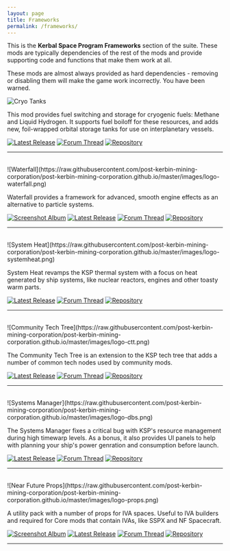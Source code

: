 ```yaml
---
layout: page
title: Frameworks
permalink: /frameworks/
---
```


This is the **Kerbal Space Program Frameworks** section of the suite. These mods are typically dependencies of the rest of the mods and provide supporting code and functions that make them work at all. 

These mods are almost always provided as hard dependencies - removing or disabling them will make the game work incorrectly. You have been warned. 


![Cryo Tanks](https://raw.githubusercontent.com/post-kerbin-mining-corporation/post-kerbin-mining-corporation.github.io/master/images/logo-cryotanks.png)

This mod provides fuel switching and storage for cryogenic fuels: Methane and Liquid Hydrogen. It supports fuel boiloff for these resources, and adds new, foil-wrapped orbital storage tanks for use on interplanetary vessels.


[![Latest Release](https://img.shields.io/github/v/tag/post-kerbin-mining-corporation/CryoTanks.svg?style=for-the-badge&logo=GitHub&label=latest_release&color=green)](https://github.com/post-kerbin-mining-corporation/CryoTanks/releases/latest) 
[![Forum Thread][forum-thread]](https://forum.kerbalspaceprogram.com/index.php?/topic/195042-19x-cryotanks-liquid-hydrogen-storage-and-management-may-13-2020/)
[![Repository][source-repo]](https://github.com/post-kerbin-mining-corporation/CryoTanks/)

---
<br/>
![Waterfall](https://raw.githubusercontent.com/post-kerbin-mining-corporation/post-kerbin-mining-corporation.github.io/master/images/logo-waterfall.png)

Waterfall provides a framework for advanced, smooth engine effects as an alternative to particle systems. 

[![Screenshot Album][album]](https://imgur.com/a/7dKvGXp) 
[![Latest Release](https://img.shields.io/github/v/tag/post-kerbin-mining-corporation/Waterfall.svg?style=for-the-badge&logo=GitHub&label=latest_release&color=green)](https://github.com/post-kerbin-mining-corporation/Waterfall/releases/latest) 
[![Forum Thread][forum-thread]](https://forum.kerbalspaceprogram.com/index.php?/topic/196309-111x-waterfall-a-framework-for-continuous-mesh-driven-engine-effects-march-26/)
[![Repository][source-repo]](https://github.com/post-kerbin-mining-corporation/Waterfall/)

---
<br/>
![System Heat](https://raw.githubusercontent.com/post-kerbin-mining-corporation/post-kerbin-mining-corporation.github.io/master/images/logo-systemheat.png)

System Heat revamps the KSP thermal system with a focus on heat generated by ship systems, like nuclear reactors, engines and other toasty warm parts. 


[![Latest Release](https://img.shields.io/github/v/tag/post-kerbin-mining-corporation/SystemHeat.svg?style=for-the-badge&logo=GitHub&label=latest_release&color=green)](https://github.com/post-kerbin-mining-corporation/SystemHeat/releases/latest) 
[![Forum Thread][forum-thread]](https://forum.kerbalspaceprogram.com/index.php?/topic/193909-wip-systemheat-a-replacement-for-the-coreheat-system-june-18/)
[![Repository][source-repo]](https://github.com/post-kerbin-mining-corporation/SystemHeat/)

---
<br/>
![Community Tech Tree](https://raw.githubusercontent.com/post-kerbin-mining-corporation/post-kerbin-mining-corporation.github.io/master/images/logo-ctt.png)


The Community Tech Tree is an extension to the KSP tech tree that adds a number of common tech nodes used by community mods.

[![Latest Release](https://img.shields.io/github/v/tag/post-kerbin-mining-corporation/CommunityTechTree.svg?style=for-the-badge&logo=GitHub&label=latest_release&color=green)](https://github.com/post-kerbin-mining-corporation/CommunityTechTree/releases/latest) 
[![Forum Thread][forum-thread]](https://forum.kerbalspaceprogram.com/index.php?/topic/90530-19x-community-tech-tree-february-20-2020/)
[![Repository][source-repo]](https://github.com/post-kerbin-mining-corporation/CommunityTechTree/)

---
<br/>
![Systems Manager](https://raw.githubusercontent.com/post-kerbin-mining-corporation/post-kerbin-mining-corporation.github.io/master/images/logo-dbs.png)

The Systems Manager fixes a critical bug with KSP's resource management during high timewarp levels. As a bonus, it also provides UI panels to help with planning your ship's power genration and consumption before launch. 

[![Latest Release](https://img.shields.io/github/v/tag/post-kerbin-mining-corporation/DynamicBatteryStorage.svg?style=for-the-badge&logo=GitHub&label=latest_release&color=green)](https://github.com/post-kerbin-mining-corporation/DynamicBatteryStorage/releases/latest) 
[![Forum Thread][forum-thread]](https://forum.kerbalspaceprogram.com/index.php?/topic/186207-19x-dynamic-battery-storage-electricalthermal-planning-and-timewarp-compensation-may-2/)
[![Repository][source-repo]](https://github.com/post-kerbin-mining-corporation/DynamicBatteryStorage/)

---
<br/>
![Near Future Props](https://raw.githubusercontent.com/post-kerbin-mining-corporation/post-kerbin-mining-corporation.github.io/master/images/logo-props.png)

A utility pack with a number of props for IVA spaces. Useful to IVA builders and required for Core mods that contain IVAs, like SSPX and NF Spacecraft. 

[![Screenshot Album][album]](https://imgur.com/a/Yma2u) 
[![Latest Release](https://img.shields.io/github/v/tag/post-kerbin-mining-corporation/NearFutureProps.svg?style=for-the-badge&logo=GitHub&label=latest_release&color=green)](https://github.com/post-kerbin-mining-corporation/NearFutureProps/releases/latest) 
[![Forum Thread][forum-thread]](https://forum.kerbalspaceprogram.com/index.php?/topic/166941-111x-near-future-props-prop-assets-for-iva-developers/)
[![Repository][source-repo]](https://github.com/post-kerbin-mining-corporation/NearFutureProps/)

---

[forum-thread]: https://img.shields.io/badge/KSP_FORUM_THREAD-1265a1?style=for-the-badge "Forum Thread"
[album]: https://img.shields.io/badge/PICTURES-1265a1?style=for-the-badge "Album"
[source-repo]: https://img.shields.io/badge/Repository-24292e?style=for-the-badge&logo=GitHub "A"
